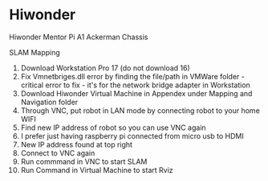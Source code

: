 # Hiwonder
Hiwonder Mentor Pi A1 Ackerman Chassis


SLAM Mapping

1. Download Workstation Pro 17 (do not download 16)
2. Fix Vmnetbriges.dll error by finding the file/path in VMWare folder - critical error to fix - it's for the network bridge adapter in Workstation
3. Download Hiwonder Virtual Machine in Appendex under Mapping and Navigation folder
4. Through VNC, put robot in  LAN mode by connecting robot to your home WIFI
5. Find new IP address of robot so you can use VNC again
6. I prefer just having raspberry pi connected from micro usb to HDMI
7. New IP address found at top right
8. Connect to VNC again
9. Run commmand in VNC to start SLAM
10. Run Command in Virtual Machine to start Rviz

